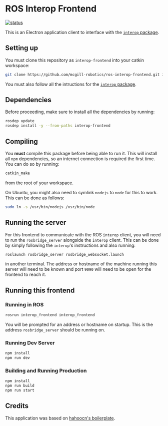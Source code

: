 # ROS Interop Frontend

[status]: https://dev.mcgillrobotics.com/buildStatus/icon?job=ros-interop-frontend/master
[url]: https://dev.mcgillrobotics.com/job/ros-interop-frontend/job/master
[![status]][url]

This is an Electron application client to interface with the
[`interop` package](https://github.com/mcgill-robotics/ros-interop.git).

## Setting up

You must clone this repository as `interop-frontend` into your catkin workspace:

```bash
git clone https://github.com/mcgill-robotics/ros-interop-frontend.git interop-frontend
```

You must also follow all the intructions for the
[`interop` package](https://github.com/mcgill-robotics/ros-interop.git).

## Dependencies

Before proceeding, make sure to install all the dependencies by running:

```bash
rosdep update
rosdep install -y --from-paths interop-frontend
```

## Compiling

You **must** compile this package before being able to run it. This will
install all `npm` dependencies, so an internet connection is required the first
time. You can do so by running:

```bash
catkin_make
```

from the root of your workspace.

On Ubuntu, you might also need to symlink `nodejs` to `node` for this to work.
This can be done as follows:

```bash
sudo ln -s /usr/bin/nodejs /usr/bin/node
```

## Running the server
For this frontend to communicate with the ROS `interop` client, you will need to
run the `rosbridge_server` alongside the `interop` client. This can be done by
simply following the `interop`'s instructions and also running:

```bash
roslaunch rosbridge_server rosbridge_websocket.launch
```

in another terminal. The address or hostname of the machine running this server
will need to be known and port `9090` will need to be open for the frontend to
reach it.

## Running this frontend

### Running in ROS
```bash
rosrun interop_frontend interop_frontend
```

You will be prompted for an address or hostname on startup. This is the address
`rosbridge_server` should be running on.

### Running Dev Server
```bash
npm install
npm run dev
```

### Building and Running Production
```bash
npm install
npm run build
npm run start
```

## Credits
This application was based on
[hahoocn's boilerplate](https://github.com/hahoocn/react-electron-boilerplate.git).
